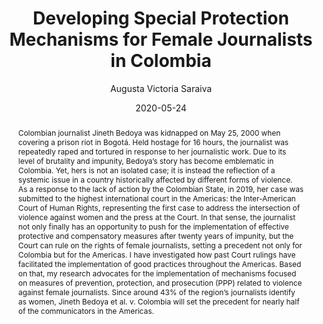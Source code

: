 ---
# Presentation Metadata
title: "Developing Special Protection Mechanisms for Female Journalists in Colombia"
date: 2020-05-24
author: "Augusta Victoria Saraiva"
college: "Weinberg College of Arts and Sciences"
subject: "Humanities"
doi: "10.21985/n2-787z-9211"
major: "Journalism, International Studies"
senior_thesis: yes
our_funding: yes
faculty_advisor: "Michelle Molina"
abstract: "Colombian journalist Jineth Bedoya was kidnapped on May 25, 2000 when covering a prison riot in Bogotá. Held hostage for 16 hours, the journalist was repeatedly raped and tortured in response to her journalistic work. Due to its level of brutality and impunity, Bedoya’s story has become emblematic in Colombia. Yet, hers is not an isolated case; it is instead the reflection of a systemic issue in a country historically affected by different forms of violence. As a response to the lack of action by the Colombian State, in 2019, her case was submitted to the highest international court in the Americas: the Inter-American Court of Human Rights, representing the first case to address the intersection of violence against women and the press at the Court. In that sense, the journalist not only finally has an opportunity to push for the implementation of effective protective and compensatory measures after twenty years of impunity, but the Court can rule on the rights of female journalists, setting a precedent not only for Colombia but for the Americas. I have investigated how past Court rulings have facilitated the implementation of good practices throughout the Americas. Based on that, my research advocates for the implementation of mechanisms focused on measures of prevention, protection, and prosecution (PPP) related to violence against female journalists. Since around 43% of the region’s journalists identify as women, Jineth Bedoya et al. v. Colombia will set the precedent for nearly half of the communicators in the Americas."
---
